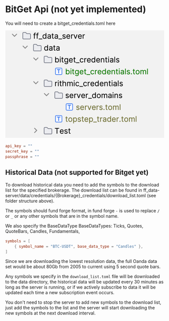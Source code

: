 # BitGet Api (not yet implemented)
You will need to create a bitget_credentials.toml here

![img.png](misc/img.png)


```toml
api_key = ""
secret_key = ""
passphrase = ""
```

## Historical Data (not supported for Bitget yet)
To download historical data you need to add the symbols to the download list for the specified brokerage.
The download list can be found in ff_data-server/data/credentials/{Brokerage}_credentials/download_list.toml (see folder structure above).

The symbols should fund forge format, in fund forge `-` is used to replace `/` or `_` or any other symbols that are in the symbol name.

We also specify the BaseDataType
BaseDataTypes:
Ticks,
Quotes,
QuoteBars,
Candles,
Fundamentals,
```toml
symbols = [
    { symbol_name = "BTC-USDT", base_data_type = "Candles" },
]
```
Since we are downloading the lowest resolution data, the full Oanda data set would be about 80Gb from 2005 to current using 5 second quote bars.

Any symbols we specify in the `download_list.toml` file will be downloaded to the data directory, the historical data will be updated every 30 minutes as long as the server is running,
or if we actively subscribe to data it will be updated each time a new subscription event occurs.

You don't need to stop the server to add new symbols to the download list, just add the symbols to the list and the server will start downloading the new symbols at the next download interval.
